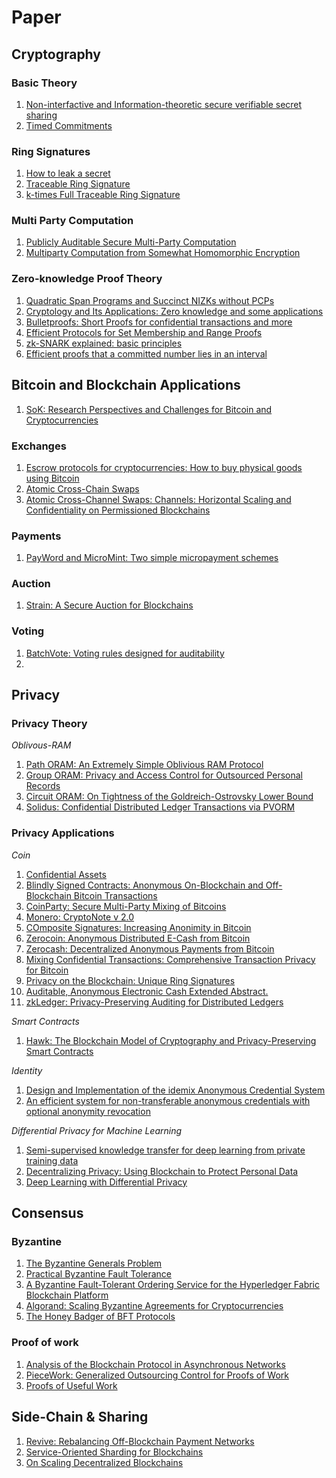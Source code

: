 # Paper

## Cryptography
### Basic Theory
1. [Non-interfactive and Information-theoretic secure verifiable secret sharing](https://www.cs.cornell.edu/courses/cs754/2001fa/129.PDF)
2. [Timed Commitments](https://pdfs.semanticscholar.org/764b/41d1cf0c2c64bec722f0afd4b0a2ce0bee27.pdf)

### Ring Signatures
1. [How to leak a secret](https://www.iacr.org/archive/asiacrypt2001/22480554.pdf)
2. [Traceable Ring Signature](https://eprint.iacr.org/2006/389.pdf)
3. [k-times Full Traceable Ring Signature](https://ieeexplore.ieee.org/document/7784554)

### Multi Party Computation
1. [Publicly Auditable Secure Multi-Party Computation](https://eprint.iacr.org/2014/075.pdf)
2. [Multiparty Computation from Somewhat Homomorphic Encryption](https://eprint.iacr.org/2011/535.pdf)

### Zero-knowledge Proof Theory
1. [Quadratic Span Programs and Succinct NIZKs without PCPs](https://eprint.iacr.org/2012/215.pdf)
2. [Cryptology and Its Applications: Zero knowledge and some applications](http://kodu.ut.ee/~lipmaa/teaching/Bergen2004.pdf)
3. [Bulletproofs: Short Proofs for confidential transactions and more](https://eprint.iacr.org/2017/1066.pdf)
4. [Efficient Protocols for Set Membership and Range Proofs](https://infoscience.epfl.ch/record/128718/files/CCS08.pdf)
5. [zk-SNARK explained: basic principles](https://www.researchgate.net/profile/Hartwig_Mayer/publication/321124635_zk-SNARK_explained_Basic_Principles/links/5a0e4a810f7e9b7d4dba61eb/zk-SNARK-explained-Basic-Principles.pdf)
6. [Efficient proofs that a committed number lies in an interval](https://www.iacr.org/archive/eurocrypt2000/1807/18070437-new.pdf)

## Bitcoin and Blockchain Applications
1. [SoK: Research Perspectives and Challenges for Bitcoin and Cryptocurrencies](http://www.jbonneau.com/doc/BMCNKF15-IEEESP-bitcoin.pdf)

### Exchanges
1. [Escrow protocols for cryptocurrencies: How to buy physical goods using Bitcoin](http://www.jbonneau.com/doc/GBGN17-FC-physical_escrow.pdf)
2. [Atomic Cross-Chain Swaps](https://arxiv.org/pdf/1801.09515.pdf)
3. [Atomic Cross-Channel Swaps: Channels: Horizontal Scaling and Confidentiality on Permissioned Blockchains](https://link.springer.com/chapter/10.1007/978-3-319-99073-6_6)

### Payments
1. [PayWord and MicroMint: Two simple micropayment schemes](https://people.csail.mit.edu/rivest/RivestShamir-mpay.pdf)

### Auction
1. [Strain: A Secure Auction for Blockchains](https://eprint.iacr.org/2017/1044.pdf)

### Voting
1. [BatchVote: Voting rules designed for auditability](https://link.springer.com/chapter/10.1007/978-3-319-70278-0_20)
2. 

## Privacy
### Privacy Theory
*Oblivous-RAM*
1. [Path ORAM: An Extremely Simple Oblivious RAM Protocol](https://eprint.iacr.org/2013/280.pdf)
2. [Group ORAM: Privacy and Access Control for Outsourced Personal Records](https://sps.cs.uni-saarland.de/publications/oakland15.pdf)
3. [Circuit ORAM: On Tightness of the Goldreich-Ostrovsky Lower Bound](https://eprint.iacr.org/2014/672.pdf)
4. [Solidus: Confidential Distributed Ledger Transactions via PVORM](https://eprint.iacr.org/2017/317.pdf)


### Privacy Applications
*Coin*
1. [Confidential Assets](https://blockstream.com/bitcoin17-final41.pdf)
2. [Blindly Signed Contracts: Anonymous On-Blockchain and Off-Blockchain Bitcoin Transactions](https://eprint.iacr.org/2016/056.pdf)
3. [CoinParty: Secure Multi-Party Mixing of Bitcoins](https://www.comsys.rwth-aachen.de/fileadmin/papers/2015/2015-ziegeldorf-codaspy-coinparty.pdf)
4. [Monero: CryptoNote v 2.0](https://cryptonote.org/whitepaper.pdf)
5. [COmposite Signatures: Increasing Anonimity in Bitcoin](https://fc14.ifca.ai/bitcoin/papers/bitcoin14_submission_19.pdf)
6. [Zerocoin: Anonymous Distributed E-Cash from Bitcoin](http://zerocoin.org/media/pdf/ZerocoinOakland.pdf)
7. [Zerocash: Decentralized Anonymous Payments from Bitcoin](http://zerocash-project.org/media/pdf/zerocash-oakland2014.pdf)
8. [Mixing Confidential Transactions: Comprehensive Transaction Privacy for Bitcoin](https://eprint.iacr.org/2017/238.pdf)
9. [Privacy on the Blockchain: Unique Ring Signatures](https://arxiv.org/pdf/1612.01188.pdf)
10. [Auditable, Anonymous Electronic Cash Extended Abstract.](https://www.cs.tau.ac.il/~amnon/Papers/ST.crypto99.pdf)
11. [zkLedger: Privacy-Preserving Auditing for Distributed Ledgers](https://eprint.iacr.org/2018/241.pdf)


*Smart Contracts*
1. [Hawk: The Blockchain Model of Cryptography and Privacy-Preserving Smart Contracts](https://eprint.iacr.org/2015/675.pdf)

*Identity*
1. [Design and Implementation of the idemix Anonymous Credential System](https://www.freehaven.net/anonbib/cache/idemix.pdf)
2. [An efficient system for non-transferable anonymous credentials with optional anonymity revocation](https://eprint.iacr.org/2001/019.pdf)


*Differential Privacy for Machine Learning*
1. [Semi-supervised knowledge transfer for deep learning from private training data](https://arxiv.org/pdf/1610.05755.pdf)
2. [Decentralizing Privacy: Using Blockchain to Protect Personal Data](https://enigma.co/ZNP15.pdf)
3. [Deep Learning with Differential Privacy](https://arxiv.org/abs/1607.00133)


## Consensus
### Byzantine
1. [The Byzantine Generals Problem](https://people.eecs.berkeley.edu/~luca/cs174/byzantine.pdf)
2. [Practical Byzantine Fault Tolerance](http://pmg.csail.mit.edu/papers/osdi99.pdf)
3. [A Byzantine Fault-Tolerant Ordering Service for the Hyperledger Fabric Blockchain Platform](http://www.di.fc.ul.pt/~bessani/publications/dsn18-hlfsmart.pdf)
4. [Algorand: Scaling Byzantine Agreements for Cryptocurrencies](https://people.csail.mit.edu/nickolai/papers/gilad-algorand-eprint.pdf)
5. [The Honey Badger of BFT Protocols](https://eprint.iacr.org/2016/199.pdf)

### Proof of work
1. [Analysis of the Blockchain Protocol in Asynchronous Networks](https://eprint.iacr.org/2016/454.pdf)
2. [PieceWork: Generalized Outsourcing Control for Proofs of Work](https://www.initc3.org/files/PieceWork.pdf)
3. [Proofs of Useful Work](https://eprint.iacr.org/2017/203.pdf)

## Side-Chain & Sharing
1. [Revive: Rebalancing Off-Blockchain Payment Networks](https://eprint.iacr.org/2017/823.pdf)
2. [Service-Oriented Sharding for Blockchains](https://link.springer.com/chapter/10.1007/978-3-319-70972-7_22)
3. [On Scaling Decentralized Blockchains](https://fc16.ifca.ai/bitcoin/papers/CDE+16.pdf)



